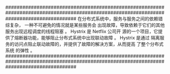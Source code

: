 #########################################################################################################################################
在分布式系统中，服务与服务之间的依赖错综复杂， 一种不可避免的情况就是某些服务会
出现故障，导致依赖于它们的其他服务出现远程调度的线程阻塞 。 Hystrix 是 Netflix 公司开
源的一个项目，它提供了熔断器功能，能够阻止分布式系统中出现联动故障 。 Hystrix 是通过
隔离服务的访问点阻止联动故障的，并提供了故障的解决方案，从而提高 了整个分布式系统
的弹性 。
#########################################################################################################################################